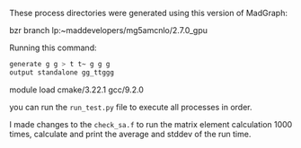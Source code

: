 
These process directories were generated using this version of MadGraph:

bzr branch lp:~maddevelopers/mg5amcnlo/2.7.0_gpu

Running this command:
```bash
generate g g > t t~ g g g
output standalone gg_ttggg
```

module load cmake/3.22.1 gcc/9.2.0

you can run the `run_test.py` file to execute all processes in order. 

I made changes to the `check_sa.f` to run the matrix element calculation 1000 times, calculate and print the average and stddev of the run time.

